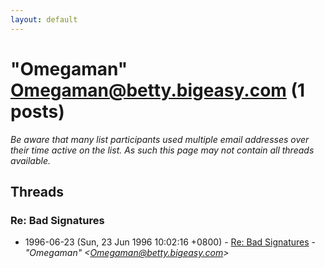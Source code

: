 ```yaml
---
layout: default
---
```


# "Omegaman" <Omegaman@betty.bigeasy.com> (1 posts)

_Be aware that many list participants used multiple email addresses over their time active on the list. As such this page may not contain all threads available._

## Threads

### Re: Bad Signatures
+ 1996-06-23 (Sun, 23 Jun 1996 10:02:16 +0800) - [Re: Bad Signatures](/archive/1996/06/3f09f3af7f047ad73b52fc6b854598fb650d624379b5a147f63cb87c1b204913) - _"Omegaman" \<Omegaman@betty.bigeasy.com\>_

